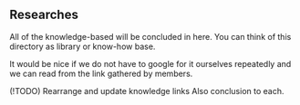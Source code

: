 ## Researches

All of the knowledge-based will be concluded in here. You can think of this directory as library or know-how base.

It would be nice if we do not have to google for it ourselves repeatedly and we can read from the link gathered by members.

(!TODO) Rearrange and update knowledge links Also conclusion to each.